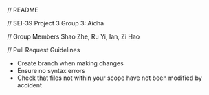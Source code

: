 // README

// SEI-39 Project 3 Group 3: Aidha

// Group Members
Shao Zhe, Ru Yi, Ian, Zi Hao

// Pull Request Guidelines

- Create branch when making changes
- Ensure no syntax errors
- Check that files not within your scope have not been modified by accident
